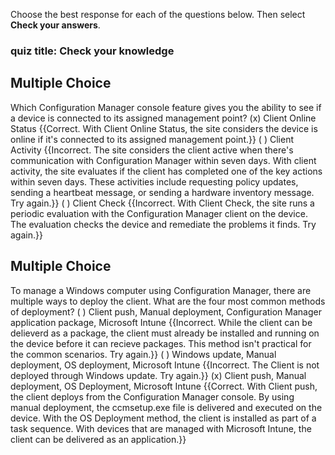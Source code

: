Choose the best response for each of the questions below. Then select **Check your answers**.

### quiz title: Check your knowledge

## Multiple Choice
Which Configuration Manager console feature gives you the ability to see if a device is connected to its assigned management point?
(x) Client Online Status {{Correct. With Client Online Status, the site considers the device is online if it's connected to its assigned management point.}}
( ) Client Activity {{Incorrect. The site considers the client active when there's communication with Configuration Manager within seven days. With client activity, the site evaluates if the client has completed one of the key actions within seven days. These activities include requesting policy updates, sending a heartbeat message, or sending a hardware inventory message. Try again.}}
( ) Client Check {{Incorrect. With Client Check, the site runs a periodic evaluation with the Configuration Manager client on the device. The evaluation checks the device and remediate the problems it finds. Try again.}}

## Multiple Choice
To manage a Windows computer using Configuration Manager, there are multiple ways to deploy the client. What are the four most common methods of deployment?
( ) Client push, Manual deployment, Configuration Manager application package, Microsoft Intune {{Incorrect. While the client can be delieverd as a package, the client must already be installed and running on the device before it can recieve packages. This method isn't practical for the common scenarios. Try again.}}
( ) Windows update, Manual deployment, OS deployment, Microsoft Intune {{Incorrect. The Client is not deployed through Windows update. Try again.}}
(x) Client push, Manual deployment, OS Deployment, Microsoft Intune {{Correct. With Client push, the client deploys from the Configuration Manager console. By using manual deployment, the ccmsetup.exe file is delivered and executed on the device. With the OS Deployment method, the client is installed as part of a task sequence. With devices that are managed with Microsoft Intune, the client can be delivered as an application.}}

